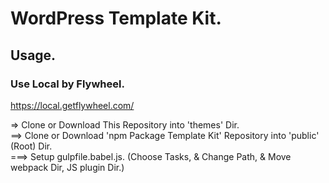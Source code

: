 # WordPress Template Kit.

## Usage.

### Use Local by Flywheel.

<https://local.getflywheel.com/>

=> Clone or Download This Repository into 'themes' Dir.<br>
==> Clone or Download 'npm Package Template Kit' Repository into 'public' (Root) Dir.<br>
===> Setup gulpfile.babel.js. (Choose Tasks, & Change Path, & Move webpack Dir, JS plugin Dir.)
